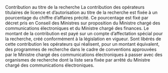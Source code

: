 Contribution au titre de la recherche
La contribution des opérateurs titulaires de licence et d’autorisation au titre de la recherche est fixée à un pourcentage du chiffre d’affaires précité.
Ce pourcentage est fixé par décret pris en Conseil des Ministres sur proposition du Ministre chargé des communications électroniques et du Ministre chargé des finances.
Le montant de la contribution est payé sur un compte d’affectation spécial pour la recherche, créé conformément à la législation en vigueur.
Sont libérés de cette contribution les opérateurs qui réalisent, pour un montant équivalent, des programmes de recherche dans le cadre de conventions approuvées par le Ministre chargé des communications électroniques à passer avec des organismes de recherche dont la liste sera fixée par arrêté du Ministre chargé des communications électroniques.